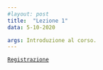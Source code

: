 ```yaml
---
#layout: post
title:  "Lezione 1"
data: 5-10-2020

args: Introduzione al corso. 
---
```

[`Registrazione`](https://web.microsoftstream.com/video/6351826f-781e-4432-9a65-68441c429303)
